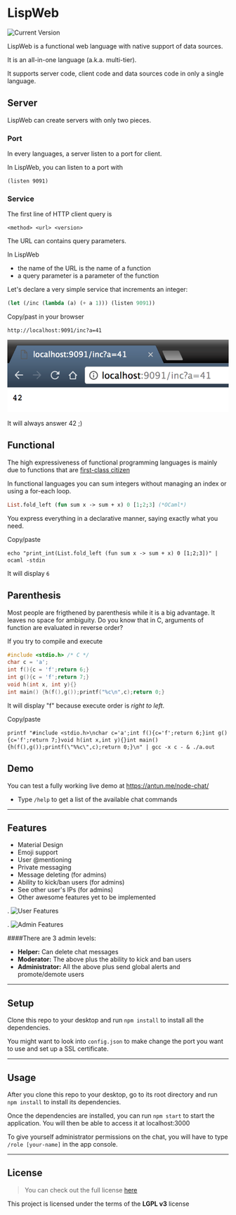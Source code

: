 LispWeb
============
![Current Version](https://img.shields.io/badge/version-1.0.0--beta-green.svg)

LispWeb is a functional web language with native support of data sources.

It is an all-in-one language (a.k.a. multi-tier). 

It supports server code, client code and data sources code in only a single language.

## Server

LispWeb can create servers with only two pieces.

### Port

In every languages, a server listen to a port for client.

In LispWeb, you can listen to a port with

```
(listen 9091)
```

### Service

The first line of HTTP client query is

```
<method> <url> <version>
```

The URL can contains query parameters.

In LispWeb

-  the name of the URL is the name of a function
-  a query parameter is a parameter of the function

Let's declare a very simple service that increments an integer:

```scheme
(let (/inc (lambda (a) (+ a 1))) (listen 9091))
```

Copy/past in your browser

```
http://localhost:9091/inc?a=41
```

![inc](inc.png)

It will always answer 42 ;)

## Functional

The high expressiveness of functional programming languages is mainly due to functions that are [first-class citizen](https://en.wikipedia.org/wiki/First-class_citizen)

In functional languages you can sum integers without managing an index or using a for-each loop.

```ocaml
List.fold_left (fun sum x -> sum + x) 0 [1;2;3] (*OCaml*)
```

You express everything in a declarative manner, saying exactly what you need.

Copy/paste

```shell
echo "print_int(List.fold_left (fun sum x -> sum + x) 0 [1;2;3])" | ocaml -stdin
```

It will display `6`

## Parenthesis 

Most people are frigthened by parenthesis while it is a big advantage. 
It leaves no space for ambiguity.
Do you know that in C, arguments of function are evaluated in reverse order?

If you try to compile and execute

```c
#include <stdio.h> /* C */
char c = 'a';
int f(){c = 'f';return 6;}
int g(){c = 'f';return 7;}
void h(int x, int y){}
int main() {h(f(),g());printf("%c\n",c);return 0;}
```

It will display "f" because execute order is *right to left*.

Copy/paste 

```shell
printf "#include <stdio.h>\nchar c='a';int f(){c='f';return 6;}int g(){c='f';return 7;}void h(int x,int y){}int main(){h(f(),g());printf(\"%%c\",c);return 0;}\n" | gcc -x c - & ./a.out
```

## Demo
You can test a fully working live demo at https://antun.me/node-chat/
- Type `/help` to get a list of the available chat commands

---

## Features
- Material Design
- Emoji support
- User @mentioning
- Private messaging
- Message deleting (for admins)
- Ability to kick/ban users (for admins)
- See other user's IPs (for admins)
- Other awesome features yet to be implemented

.
![User Features](http://i.imgur.com/WbF1fi2.png)

.
![Admin Features](http://i.imgur.com/xQFaadt.png)


####There are 3 admin levels:
- **Helper:** Can delete chat messages
- **Moderator:** The above plus the ability to kick and ban users
- **Administrator:** All the above plus send global alerts and promote/demote users

---

## Setup
Clone this repo to your desktop and run `npm install` to install all the dependencies.

You might want to look into `config.json` to make change the port you want to use and set up a SSL certificate.

---

## Usage
After you clone this repo to your desktop, go to its root directory and run `npm install` to install its dependencies.

Once the dependencies are installed, you can run  `npm start` to start the application. You will then be able to access it at localhost:3000

To give yourself administrator permissions on the chat, you will have to type `/role [your-name]` in the app console.

---

## License
>You can check out the full license [here](https://github.com/IgorAntun/node-chat/blob/master/LICENSE)

This project is licensed under the terms of the **LGPL v3** license